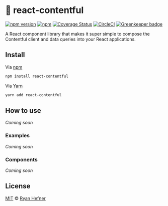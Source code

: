 # 📰 react-contentful

[![npm version](https://badge.fury.io/js/react-contentful.svg)](https://badge.fury.io/js/react-contentful)
[![npm](https://img.shields.io/npm/l/express.svg)](LICENSE)
[![Coverage Status](https://coveralls.io/repos/github/ryanhefner/react-contentful/badge.svg?branch=master)](https://coveralls.io/github/ryanhefner/react-contentful?branch=master)
[![CircleCI](https://circleci.com/gh/ryanhefner/react-contentful.svg?style=shield)](https://circleci.com/gh/ryanhefner/react-contentful)
[![Greenkeeper badge](https://badges.greenkeeper.io/ryanhefner/react-contentful.svg)](https://greenkeeper.io/)

A React component library that makes it super simple to compose the Contentful
client and data queries into your React applications.

## Install

Via [npm](https://npmjs.com/package/react-contentful)

```sh
npm install react-contentful
```

Via [Yarn](http://yarn.fyi/react-contentful)

```sh
yarn add react-contentful
```

## How to use

_Coming soon_

### Examples

_Coming soon_

### Components

_Coming soon_

## License

[MIT](LICENSE) © [Ryan Hefner](https://www.ryanhefner.com)
